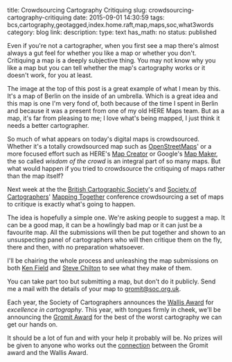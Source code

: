 title: Crowdsourcing Cartography Critiquing
slug: crowdsourcing-cartography-critiquing
date: 2015-09-01 14:30:59
tags: bcs,cartography,geotagged,index.home.raft,map,maps,soc,what3words
category: blog
link: 
description: 
type: text
has_math: no
status: published

Even if you're not a cartographer, when you first see a map there's almost always a gut feel for whether you like a map or whether you don't. Critiquing a map is a deeply subjective thing. You may not know why you like a map but you can tell whether the map's cartography works or it doesn't work, for you at least.

The image at the top of this post is a great example of what I mean by this. It's a map of Berlin on the inside of an umbrella. Which is a great idea and this map is one I'm very fond of, both because of the time I spent in Berlin and because it was a present from one of my old HERE Maps team. But as a map, it's far from pleasing to me; I love what's being mapped, I just think it needs a better cartographer.

So much of what appears on today's digital maps is crowdsourced. Whether it's a totally crowdsourced map such as [OpenStreetMaps](https://www.openstreetmap.org/ "https://www.openstreetmap.org/")' or a more focused effort such as HERE's [Map Creator](https://mapcreator.here.com/ "https://mapcreator.here.com/") or Google's [Map Maker](https://www.google.com/mapmaker "https://www.google.com/mapmaker"), the so called *wisdom of the crowd* is an integral part of so many maps. But what would happen if you tried to crowdsource the critiquing of maps rather than the map itself?

<!-- TEASER_END -->

Next week at the the [British Cartographic Society](http://www.cartography.org.uk/ "http://www.cartography.org.uk/")'s and [Society of Cartographers](http://www.soc.org.uk/index.htm "http://www.soc.org.uk/index.htm")' [Mapping Together](http://www.soc.org.uk/mappingtogether/programme.html "http://www.soc.org.uk/mappingtogether/programme.html") conference crowdsourcing a set of maps to critique is exactly what's going to happen. 

The idea is hopefully a simple one. We're asking people to suggest a map. It can be a good map, it can be a howlingly bad map or it can just be a favourite map. All the submissions will then be put together and shown to an unsuspecting panel of cartographers who will then critique them on the fly, there and then, with no preparation whatsoever.

I'll be chairing the whole process and unleashing the map submissions on both [Ken Field](https://twitter.com/kennethfield "https://twitter.com/kennethfield") and [Steve Chilton](https://twitter.com/steev8 "https://twitter.com/steev8") to see what they make of them.

You can take part too but submitting a map, but don't do it publicly. Send me a mail with the details of your map to [gromit@soc.org.uk](mailto:gromit@soc.org.uk "mailto:gromit@soc.org.uk").

Each year, the Society of Cartographers announces the [Wallis Award](http://www.soc.org.uk/wallis.htm "http://www.soc.org.uk/wallis.htm") for *excellence in cartography*. This year, with tongues firmly in cheek, we'll be announcing the [Gromit Award](http://www.soc.org.uk/mappingtogether/awards.html#soc "http://www.soc.org.uk/mappingtogether/awards.html#soc") for the best of the worst cartography we can get our hands on.

It should be a lot of fun and with your help it probably will be. No prizes will be given to anyone who works out the [connection](http://www.wallaceandgromit.com/ "http://www.wallaceandgromit.com/") between the Gromit award and the Wallis Award.



